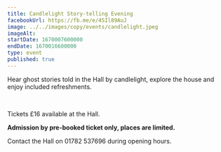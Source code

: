 ```yaml
---
title: Candlelight Story-telling Evening
facebookUrl: https://fb.me/e/4SIl89AuJ
image: ../../images/copy/events/candlelight.jpeg 
imageAlt: 
startDate: 1670007600000
endDate: 1670016600000
type: event
published: true
---
```

Hear ghost stories told in the Hall by candlelight, explore the house and enjoy included refreshments.

&nbsp;

Tickets £16 available at the Hall.

**Admission by pre-booked ticket only, places are limited.**

Contact the Hall on 01782 537696 during opening hours.
